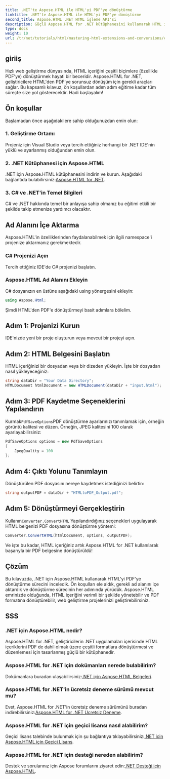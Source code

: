 ```yaml
---
title: .NET'te Aspose.HTML ile HTML'yi PDF'ye dönüştürme
linktitle: .NET'te Aspose.HTML ile HTML'yi PDF'ye dönüştürme
second_title: Aspose.HTML .NET HTML işleme API'si
description: Güçlü Aspose.HTML for .NET kütüphanesini kullanarak HTML içeriğini PDF'ye dönüştürmenin kapsamlı sürecini keşfedin. Bu kılavuz geliştiricilere net bir şekilde sunar.
type: docs
weight: 10
url: /tr/net/tutorials/html/mastering-html-extensions-and-conversions/converting-html-to-pdf/
---
```

## giriiş

Hızlı web geliştirme dünyasında, HTML içeriğini çeşitli biçimlere (özellikle PDF'ye) dönüştürmek hayati bir beceridir. Aspose.HTML for .NET, geliştiricilere HTML'den PDF'ye sorunsuz dönüşüm için gerekli araçları sağlar. Bu kapsamlı kılavuz, ön koşullardan adım adım eğitime kadar tüm süreçte size yol gösterecektir. Hadi başlayalım!

## Ön koşullar

Başlamadan önce aşağıdakilere sahip olduğunuzdan emin olun:

### 1. Geliştirme Ortamı
Projeniz için Visual Studio veya tercih ettiğiniz herhangi bir .NET IDE'nin yüklü ve ayarlanmış olduğundan emin olun.

### 2. .NET Kütüphanesi için Aspose.HTML
.NET için Aspose.HTML kütüphanesini indirin ve kurun. Aşağıdaki bağlantıda bulabilirsiniz:[Aspose.HTML for .NET](https://releases.aspose.com/html/net/).

### 3. C# ve .NET'in Temel Bilgileri
C# ve .NET hakkında temel bir anlayışa sahip olmanız bu eğitimi etkili bir şekilde takip etmenize yardımcı olacaktır.

## Ad Alanını İçe Aktarma

Aspose.HTML'in özelliklerinden faydalanabilmek için ilgili namespace'i projenize aktarmanız gerekmektedir.

### C# Projenizi Açın
Tercih ettiğiniz IDE'de C# projenizi başlatın.

### Aspose.HTML Ad Alanını Ekleyin
C# dosyanızın en üstüne aşağıdaki using yönergesini ekleyin:

```csharp
using Aspose.Html;
```

Şimdi HTML'den PDF'e dönüştürmeyi basit adımlara bölelim.

## Adım 1: Projenizi Kurun
IDE'nizde yeni bir proje oluşturun veya mevcut bir projeyi açın.

## Adım 2: HTML Belgesini Başlatın
HTML içeriğinizi bir dosyadan veya bir dizeden yükleyin. İşte bir dosyadan nasıl yükleyeceğiniz:

```csharp
string dataDir = "Your Data Directory";
HTMLDocument htmlDocument = new HTMLDocument(dataDir + "input.html");
```

## Adım 3: PDF Kaydetme Seçeneklerini Yapılandırın
 Kurmak`PdfSaveOptions`PDF dönüştürme ayarlarınızı tanımlamak için, örneğin görüntü kalitesi ve düzen. Örneğin, JPEG kalitesini 100 olarak ayarlayabilirsiniz:

```csharp
PdfSaveOptions options = new PdfSaveOptions
{
    JpegQuality = 100
};
```

## Adım 4: Çıktı Yolunu Tanımlayın
Dönüştürülen PDF dosyasını nereye kaydetmek istediğinizi belirtin:

```csharp
string outputPDF = dataDir + "HTMLtoPDF_Output.pdf";
```

## Adım 5: Dönüştürmeyi Gerçekleştirin
 Kullanın`Converter.ConvertHTML` Yapılandırdığınız seçenekleri uygulayarak HTML belgenizi PDF dosyasına dönüştürme yöntemi:

```csharp
Converter.ConvertHTML(htmlDocument, options, outputPDF);
```

Ve işte bu kadar, HTML içeriğiniz artık Aspose.HTML for .NET kullanılarak başarıyla bir PDF belgesine dönüştürüldü!

## Çözüm

Bu kılavuzda, .NET için Aspose.HTML kullanarak HTML'yi PDF'ye dönüştürme sürecini inceledik. Ön koşulları ele aldık, gerekli ad alanını içe aktardık ve dönüştürme sürecinin her adımında yürüdük. Aspose.HTML emrinizde olduğunda, HTML içeriğini verimli bir şekilde yönetebilir ve PDF formatına dönüştürebilir, web geliştirme projelerinizi geliştirebilirsiniz.

## SSS

### .NET için Aspose.HTML nedir?
Aspose.HTML for .NET, geliştiricilerin .NET uygulamaları içerisinde HTML içeriklerini PDF de dahil olmak üzere çeşitli formatlara dönüştürmesi ve düzenlemesi için tasarlanmış güçlü bir kütüphanedir.

### Aspose.HTML for .NET için dokümanları nerede bulabilirim?
 Dokümanlara buradan ulaşabilirsiniz:[.NET için Aspose.HTML Belgeleri](https://reference.aspose.com/html/net/).

### Aspose.HTML for .NET'in ücretsiz deneme sürümü mevcut mu?
 Evet, Aspose.HTML for .NET'in ücretsiz deneme sürümünü buradan indirebilirsiniz:[Aspose.HTML for .NET Ücretsiz Deneme](https://releases.aspose.com/).

### Aspose.HTML for .NET için geçici lisansı nasıl alabilirim?
 Geçici lisans talebinde bulunmak için şu bağlantıya tıklayabilirsiniz:[.NET için Aspose.HTML için Geçici Lisans](https://purchase.conholdate.com/temporary-license/).

### Aspose.HTML for .NET için desteği nereden alabilirim?
 Destek ve sorularınız için Aspose forumlarını ziyaret edin:[.NET Desteği için Aspose.HTML](https://forum.aspose.com/).